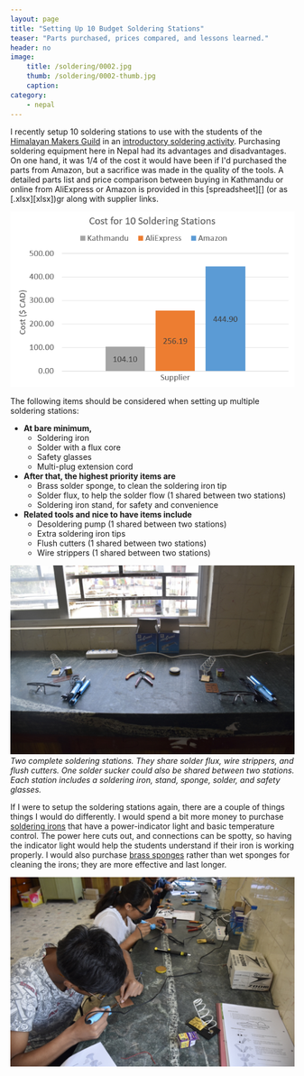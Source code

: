 ```yaml
---
layout: page
title: "Setting Up 10 Budget Soldering Stations"
teaser: "Parts purchased, prices compared, and lessons learned."
header: no
image: 
    title: /soldering/0002.jpg
    thumb: /soldering/0002-thumb.jpg
    caption: 
category:
    - nepal   
---
```


I recently setup 10 soldering stations to use with the students of the [Himalayan Makers Guild](/nepal/clubsetup) in an [introductory soldering activity](/nepal/activity8). Purchasing soldering equipment here in Nepal had its advantages and disadvantages. On one hand, it was 1/4 of the cost it would have been if I'd purchased the parts from Amazon, but a sacrifice was made in the quality of the tools. A detailed parts list and price comparison between buying in Kathmandu or online from AliExpress or Amazon is provided in this [spreadsheet][] (or as [.xlsx][xlsx])gr along with supplier links.

![costs](/images/soldering/costcomparison.png)

The following items should be considered when setting up multiple soldering stations:

*	**At bare minimum,**
	*	Soldering iron
	*	Solder with a flux core
	*	Safety glasses
	*	Multi-plug extension cord
*	**After that, the highest priority items are**
	*	Brass solder sponge, to clean the soldering iron tip
	*	Solder flux, to help the solder flow (1 shared between two stations)
	*	Soldering iron stand, for safety and convenience
*	**Related tools and nice to have items include**
	*	Desoldering pump (1 shared between two stations)
	*	Extra soldering iron tips
	*	Flush cutters (1 shared between two stations)
	*	Wire strippers (1 shared between two stations)

![two stations](/images/soldering/0001.jpg)
_Two complete soldering stations. They share solder flux, wire strippers, and flush cutters. One solder sucker could also be shared between two stations. Each station includes a soldering iron, stand, sponge, solder, and safety glasses._ 

If I were to setup the soldering stations again, there are a couple of things things I would do differently. I would spend a bit more money to purchase [soldering irons][aa-iron] that have a power-indicator light and basic temperature control. The power here cuts out, and connections can be spotty, so having the indicator light would help the students understand if their iron is working properly. I would also purchase [brass sponges][aa-sponge] rather than wet sponges for cleaning the irons; they are more effective and last longer.

![students in action](/images/soldering/0003.jpg)

[aa-sponge]: https://www.aliexpress.com/item/Free-Shipping-Brand-New-1pcs-Wire-With-Stand-Set-Welding-Soldering-Solder-Iron-Tip-Cleaner-Cleaning/32687250403.html
[aa-iron]: https://www.aliexpress.com/item/220V-60W-Adjustable-Temperature-Electric-Iron-Welding-Soldering-Iron-Solder-Rework-Repair-Tool-5pc-Iron-Tip/32434361333.html
[aa-stand]: https://www.aliexpress.com/item/Useful-Soldering-Iron-Metal-Stand-Holder-Safety-Protect-Base-Support-Station/32784645625.html
